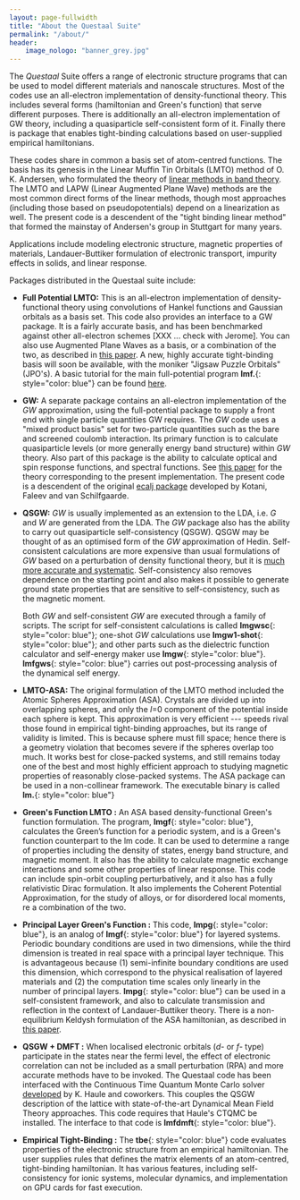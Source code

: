 ```yaml
---
layout: page-fullwidth
title: "About the Questaal Suite"
permalink: "/about/"
header:
    image_nologo: "banner_grey.jpg"
---
```


The *Questaal* Suite offers a range of electronic structure programs that can be used to model different materials and nanoscale structures.  Most of the codes use an all-electron implementation of density-functional theory. This includes several forms (hamiltonian and Green's function) that serve different purposes.  There is additionally an all-electron implementation of GW theory, including a quasiparticle self-consistent form of it.  Finally there is package that enables tight-binding calculations based on user-supplied empirical hamiltonians.

These codes share in common a basis set of atom-centred functions.  The basis has its genesis in the Linear Muffin Tin Orbitals (LMTO) method of O. K. Andersen, who formulated the theory of [linear methods in band theory](http://dx.doi.org/10.1103/PhysRevB.12.3060).  The LMTO and LAPW (Linear Augmented Plane Wave) methods are the most common direct forms of the linear methods, though most approaches (including those based on pseudopotentials) depend on a linearization as well.  The present code is a descendent of the "tight binding linear method" that formed the mainstay of Andersen's group in Stuttgart for many years.

Applications include modeling electronic structure, magnetic properties of materials, Landauer-Buttiker formulation of electronic transport, impurity effects in solids, and linear response.

Packages distributed in the Questaal suite include:

+ **Full Potential LMTO:**   This is an all-electron implementation of density-functional theory using convolutions of Hankel functions and Gaussian orbitals as a basis set.  This code also provides an interface to a GW package. It is a fairly accurate basis, and has been benchmarked against other all-electron schemes [XXX ... check with Jerome].  You can also use Augmented Plane Waves as a basis, or a combination of the two, as described in
[this paper](http://link.aps.org/doi/10.1103/PhysRevB.81.125117).
A new, highly accurate tight-binding basis will soon be available, with the moniker "Jigsaw Puzzle Orbitals" (JPO's).
A basic tutorial for the main full-potential program **lmf.**{: style="color: blue"} can be found [here](https://lordcephei.github.io/lmf_tutorial).

+ **GW:** A separate package contains an all-electron implementation of the _GW_
approximation, using the full-potential package to supply a front end with single particle
quantities GW requires. The _GW_ code uses a "mixed product basis" set for two-particle
quantities such as the bare and screened coulomb interaction.  Its primary
function is to calculate quasiparticle levels (or more generally
energy band structure) within _GW_ theory.  Also part of this package is the
ability to calculate optical and spin response functions, and spectral
functions. See [this paper](http://link.aps.org/abstract/PRB/v76/e165106) for the theory corresponding to
the present implementation.  The present code is a descendent of the original
[ecalj package](https://github.com/tkotani/ecalj) developed by Kotani, Faleev and van Schilfgaarde.

+ **QSGW:** _GW_ is usually implemented as an extension
to the LDA, i.e. _G_ and _W_ are generated from the LDA.
The _GW_ package also has the ability to carry out quasiparticle
self-consistency (QSGW).  QSGW may be thought of as an
optimised form of the _GW_ approximation of Hedin.
Self-consistent calculations are more expensive than usual
formulations of _GW_ based on a perturbation of density functional
theory, but it is [much more accurate and
systematic](http://link.aps.org/abstract/PRL/v96/e226402).
Self-consistency also removes dependence on the starting point and
also makes it possible to generate ground state properties that are
sensitive to self-consistency, such as the magnetic moment.

  Both _GW_ and self-consistent _GW_ are executed through a family of scripts.  The
script for self-consistent calculations is called **lmgwsc**{: style="color:
blue"}; one-shot _GW_ calculations use **lmgw1-shot**{: style="color: blue"}; and
other parts such as the dielectric function calculator and self-energy maker use
**lmgw**{: style="color: blue"}.  **lmfgws**{: style="color: blue"} carries out
post-processing analysis of the dynamical self energy.

+ **LMTO-ASA:** The original formulation of the LMTO method included
the Atomic Spheres Approximation (ASA). Crystals are divided up into
overlapping spheres, and only the _l_=0 component of the potential
inside each sphere is kept.  This approximation is very efficient ---
speeds rival those found in empirical tight-binding approaches, but
its range of validity is limited.  This is because sphere must fill
space; hence there is a geometry violation that becomes severe if the
spheres overlap too much. It works best for close-packed systems, and
still remains today one of the best and most highly efficient approach
to studying magnetic properties of reasonably close-packed systems.
The ASA package can be used in a non-collinear framework.  The executable
binary is called **lm.**{: style="color: blue"}

+ **Green's Function LMTO :** An ASA based density-functional Green's
function formulation.  The program, **lmgf**{: style="color: blue"}, calculates the Green’s
function for a periodic system, and is a Green's function counterpart
to the lm code.  It can be used to determine a range of properties
including the density of states, energy band structure, and magnetic
moment.  It also has the ability to calculate magnetic exchange
interactions and some other properties of linear response.  This code
can include spin-orbit coupling perturbatively, and it also has a
fully relativistic Dirac formulation.  It also implements the
Coherent Potential Approximation, for the study of alloys, or for
disordered local moments, re a combination of the two.

+ **Principal Layer Green's Function :** This code, **lmpg**{: style="color: blue"}, is an analog of
**lmgf**{: style="color: blue"} for layered systems.  Periodic boundary conditions are used in two
dimensions, while the third dimension is treated in real space with a principal layer technique.  This is
advantageous because (1) semi-infinite boundary conditions are used this dimension, which correspond
to the physical realisation of layered materials and (2) the computation time scales only linearly in the number of
principal layers.  **lmpg**{: style="color: blue"} can be used in a self-consistent framework, and also to
calculate transmission and reflection in the context of Landauer-Buttiker theory.  There is a
non-equilibrium Keldysh formulation of the ASA hamiltonian, as
described in [this paper](http://link.aps.org/doi/10.1103/PhysRevB.71.195422).

+ **QSGW + DMFT :** When localised electronic orbitals (*d-* or *f-* type)
participate in the states near the fermi level, the effect of electronic correlation can not
be included as a small perturbation (RPA) and more accurate methods have to be
invoked. The Questaal code has been interfaced with the Continuous Time Quantum
Monte Carlo solver
[developed](http://journals.aps.org/prb/abstract/10.1103/PhysRevB.75.155113) by
K. Haule and coworkers. This couples the QSGW description of the lattice with
state-of-the-art Dynamical Mean Field Theory approaches.  This code requires
that Haule's CTQMC be installed.  The interface to that code is **lmfdmft**{: style="color: blue"}.

+ **Empirical Tight-Binding :** The **tbe**{: style="color: blue"} code evaluates properties of the
electronic structure from an empirical hamiltonian.  The user supplies rules
that defines the matrix elements of an atom-centred, tight-binding hamiltonian.
It has various features, including self-consistency for ionic systems, molecular
dynamics, and implementation on GPU cards for fast execution.

